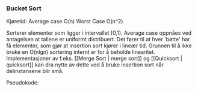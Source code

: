 ### Bucket Sort
Kjøretid: 
	Average case O(n)
	Worst Case O(n^2)
	
Sorterer elementer som ligger i intervallet \[0,1).
Average case oppnåes ved antagelsen at tallene er uniformt distribuert.
Det fører til at hver 'bøtte' har få elementer, som gjør at insertion sort kjører i lineær tid.
Grunnen til å ikke bruke en O(nlgn) sortering internt er for å beholde linearitet. 
Implementasjoner av f.eks. [[Merge Sort | merge sort]] og [[Quicksort | quicksort]] kan dra nytte av dette ved å bruke insertion sort når delinstansene blir små. 

Pseudokode: 
